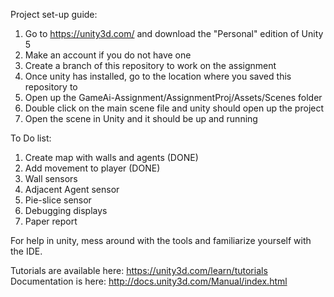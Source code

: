 Project set-up guide:

1) Go to https://unity3d.com/ and download the "Personal" edition of Unity 5
2) Make an account if you do not have one
3) Create a branch of this repository to work on the assignment
4) Once unity has installed, go to the location where you saved this repository to
5) Open up the GameAi-Assignment/AssignmentProj/Assets/Scenes folder
6) Double click on the main scene file and unity should open up the project
7) Open the scene in Unity and it should be up and running

To Do list:
1. Create map with walls and agents (DONE)
2. Add movement to player (DONE)
3. Wall sensors
4. Adjacent Agent sensor
5. Pie-slice sensor
6. Debugging displays
7. Paper report

For help in unity, mess around with the tools and familiarize yourself with the IDE.

Tutorials are available here: https://unity3d.com/learn/tutorials
Documentation is here: http://docs.unity3d.com/Manual/index.html
